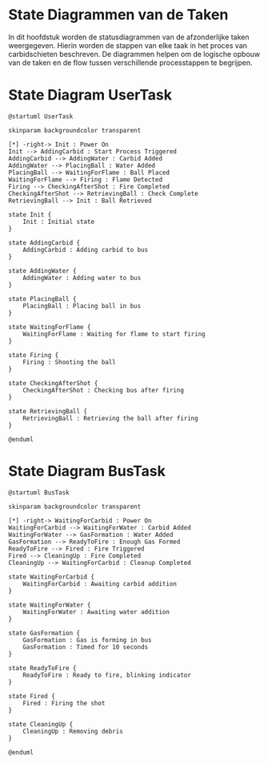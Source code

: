 # State Diagrammen van de Taken
In dit hoofdstuk worden de statusdiagrammen van de afzonderlijke taken weergegeven. Hierin worden de stappen van elke taak in het proces van carbidschieten beschreven. De diagrammen helpen om de logische opbouw van de taken en de flow tussen verschillende processtappen te begrijpen.

# State Diagram UserTask

```plantuml
@startuml UserTask

skinparam backgroundcolor transparent

[*] -right-> Init : Power On
Init --> AddingCarbid : Start Process Triggered
AddingCarbid --> AddingWater : Carbid Added
AddingWater --> PlacingBall : Water Added
PlacingBall --> WaitingForFlame : Ball Placed
WaitingForFlame --> Firing : Flame Detected
Firing --> CheckingAfterShot : Fire Completed
CheckingAfterShot --> RetrievingBall : Check Complete
RetrievingBall --> Init : Ball Retrieved

state Init {
    Init : Initial state
}

state AddingCarbid {
    AddingCarbid : Adding carbid to bus
}

state AddingWater {
    AddingWater : Adding water to bus
}

state PlacingBall {
    PlacingBall : Placing ball in bus
}

state WaitingForFlame {
    WaitingForFlame : Waiting for flame to start firing
}

state Firing {
    Firing : Shooting the ball
}

state CheckingAfterShot {
    CheckingAfterShot : Checking bus after firing
}

state RetrievingBall {
    RetrievingBall : Retrieving the ball after firing
}

@enduml
```

# State Diagram BusTask

```plantuml
@startuml BusTask

skinparam backgroundcolor transparent

[*] -right-> WaitingForCarbid : Power On
WaitingForCarbid --> WaitingForWater : Carbid Added
WaitingForWater --> GasFormation : Water Added
GasFormation --> ReadyToFire : Enough Gas Formed
ReadyToFire --> Fired : Fire Triggered
Fired --> CleaningUp : Fire Completed
CleaningUp --> WaitingForCarbid : Cleanup Completed

state WaitingForCarbid {
    WaitingForCarbid : Awaiting carbid addition
}

state WaitingForWater {
    WaitingForWater : Awaiting water addition
}

state GasFormation {
    GasFormation : Gas is forming in bus
    GasFormation : Timed for 10 seconds
}

state ReadyToFire {
    ReadyToFire : Ready to fire, blinking indicator
}

state Fired {
    Fired : Firing the shot
}

state CleaningUp {
    CleaningUp : Removing debris
}

@enduml
```

